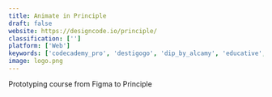 ```yaml
---
title: Animate in Principle
draft: false 
website: https://designcode.io/principle/
classification: ['']
platform: ['Web']
keywords: ['codecademy_pro', 'destigogo', 'dip_by_alcamy', 'educative', 'freelance_tv', 'google_design_sprint_starter_kit', 'invision_dsm', 'indie_hackers', 'monday_hero', 'nomad_list', 'normal_software', 'principle', 'remember_the_milk', 'sololearn', 'startup_stash', 'startupkit', 'the_designops_handbook_by_invision', 'upcase_by_thoughtbot', 'woz_u']
image: logo.png
---
```

Prototyping course from Figma to Principle